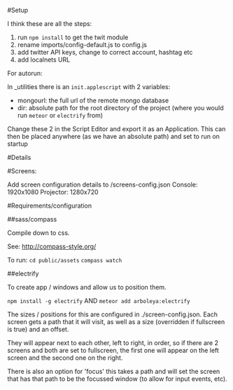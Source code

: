 #Setup

I think these are all the steps:

1. run ```npm install``` to get the  twit module
2. rename imports/config-default.js to config.js
3. add twitter API keys, change to correct account, hashtag etc
4. add localnets URL

For autorun:

In _utilities there is an ```init.applescript``` with 2 variables:
- mongourl: the full url of the remote mongo database
- dir: absolute path for the root directory of the project (where you would run ```meteor``` or ```electrify``` from)

Change these 2 in the Script Editor and export it as an Application. This can then be placed anywhere (as we have an absolute path) and set to run on startup


#Details

#Screens:

Add screen configuration details to /screens-config.json
Console: 1920x1080
Projector: 1280x720

#Requirements/configuration

##sass/compass

Compile down to css.

See: http://compass-style.org/

To run:
```cd public/assets```
```compass watch```

##electrify 

To create app / windows and allow us to position them.

```npm install -g electrify``` AND ```meteor add arboleya:electrify```

The sizes / positions for this are configured in ./screen-config.json. Each screen gets a path that it will visit, as well as a size (overridden if fullscreen is true) and an offset.

They will appear next to each other, left to right, in order, so if there are 2 screens and both are set to fullscreen, the first one will appear on the left screen and the second one on the right.

There is also an option for 'focus' this takes a path and will set the screen that has that path to be the focussed window (to allow for input events, etc).


